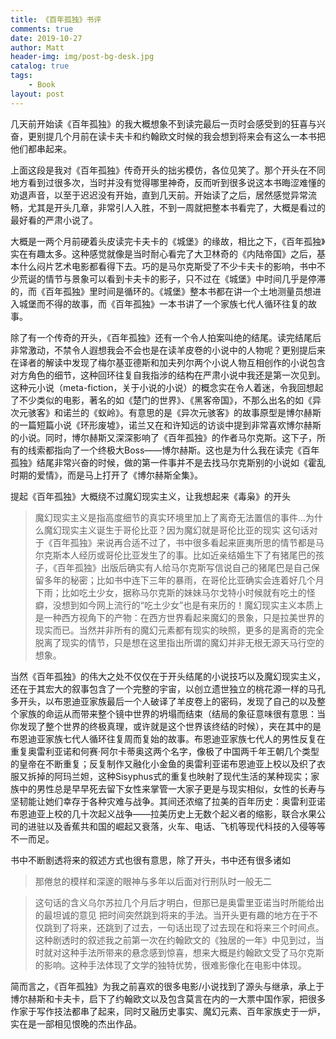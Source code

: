 ```yaml
---
title: 《百年孤独》书评
comments: true
date: 2019-10-27
author: Matt
header-img: img/post-bg-desk.jpg
catalog: true
tags:
    - Book
layout: post
---
```


几天前开始读《百年孤独》的我大概想象不到读完最后一页时会感受到的狂喜与兴奋，更别提几个月前在读卡夫卡和约翰欧文时候的我会想到将来会有这么一本书把他们都串起来。

上面这段是我对《百年孤独》传奇开头的拙劣模仿，各位见笑了。那个开头在不同地方看到过很多次，当时并没有觉得哪里神奇，反而听到很多说这本书晦涩难懂的劝退声音，以至于迟迟没有开始，直到几天前。开始读了之后，居然感觉异常流畅，尤其是开头几章，非常引人入胜，不到一周就把整本书看完了，大概是看过的最好看的严肃小说了。

大概是一两个月前硬着头皮读完卡夫卡的《城堡》的缘故，相比之下，《百年孤独》实在有趣太多。这种感觉就像是当时耐心看完了大卫林奇的《内陆帝国》之后，基本什么闷片艺术电影都看得下去。巧的是马尔克斯受了不少卡夫卡的影响，书中不少荒诞的情节与景象可以看到卡夫卡的影子，只不过在《城堡》中时间几乎是停滞的，而《百年孤独》里时间是循环的。《城堡》整本书都在讲一个土地测量员想进入城堡而不得的故事，而《百年孤独》一本书讲了一个家族七代人循环往复的故事。

除了有一个传奇的开头，《百年孤独》还有一个令人拍案叫绝的结尾。读完结尾后非常激动，不禁令人遐想我会不会也是在读羊皮卷的小说中的人物呢？更别提后来在译者的解读中发现了梅尔基亚德斯和加夫列尔两个小说人物互相创作的小说包含对方角色的细节，这种回环往复自我指涉的结构在严肃小说中我还是第一次见到。这种元小说（meta-fiction，关于小说的小说）的概念实在令人着迷，令我回想起了不少类似的电影，著名的如《楚门的世界》、《黑客帝国》，不那么出名的如《异次元骇客》和诺兰的《蚁岭》。有意思的是《异次元骇客》的故事原型是博尔赫斯的一篇短篇小说《环形废墟》，诺兰又在和许知远的访谈中提到非常喜欢博尔赫斯的小说。同时，博尔赫斯又深深影响了《百年孤独》的作者马尔克斯。这下子，所有的线索都指向了一个终极大Boss——博尔赫斯。这也是为什么我在读完《百年孤独》结尾非常兴奋的时候，做的第一件事并不是去找马尔克斯别的小说如《霍乱时期的爱情》，而是马上打开了《博尔赫斯全集》。

提起《百年孤独》大概绕不过魔幻现实主义，让我想起来《毒枭》的开头
> 魔幻现实主义是指高度细节的真实环境里加上了离奇无法置信的事件…为什么魔幻现实主义诞生于哥伦比亚？因为魔幻就是哥伦比亚的现实
这句话对于《百年孤独》来说再合适不过了，书中很多看起来匪夷所思的情节都是马尔克斯本人经历或哥伦比亚发生了的事。比如近亲结婚生下了有猪尾巴的孩子，《百年孤独》出版后确实有人给马尔克斯写信说自己的猪尾巴是自己保留多年的秘密；比如书中连下三年的暴雨，在哥伦比亚确实会连着好几个月下雨；比如吃土少女，据称马尔克斯的妹妹马尔戈特小时候就有吃土的怪癖，没想到如今网上流行的“吃土少女”也是有来历的！魔幻现实主义本质上是一种西方视角下的产物：在西方世界看起来魔幻的景象，只是拉美世界的现实而已。当然并非所有的魔幻元素都有现实的映照，更多的是离奇的完全脱离了现实的情节，只是想在这里指出所谓的魔幻并非无根无源天马行空的想象。

当然《百年孤独》的伟大之处不仅仅在于开头结尾的小说技巧以及魔幻现实主义，还在于其宏大的叙事包含了一个完整的宇宙，以创立遗世独立的桃花源一样的马孔多开头，以布恩迪亚家族最后一个人破译了羊皮卷上的密码，发现了自己的以及整个家族的命运从而带来整个镜中世界的坍塌而结束（结局的象征意味很有意思：当你发现了整个世界的终极真理，或许就是这个世界该终结的时候），夹在其中的是布恩迪亚家族七代人循环往复周而复始的故事。布恩迪亚家族七代人的男性反复在重复奥雷利亚诺和何赛·阿尔卡蒂奥这两个名字，像极了中国两千年王朝几个类型的皇帝在不断重复；反复制作又融化小金鱼的奥雷利亚诺布恩迪亚上校以及织了衣服又拆掉的阿玛兰妲，这种Sisyphus式的重复也映射了现代生活的某种现实；家族中的男性总是早早死去留下女性来掌管一大家子更是与现实相似，女性的长寿与坚韧能让她们幸存于各种灾难与战争。其间还浓缩了拉美的百年历史：奥雷利亚诺布恩迪亚上校的几十次起义战争——拉美历史上无数个起义者的缩影，联合水果公司的进驻以及香蕉共和国的崛起又衰落，火车、电话、飞机等现代科技的入侵等等不一而足。

书中不断剧透将来的叙述方式也很有意思，除了开头，书中还有很多诸如
> 那倦怠的模样和深邃的眼神与多年以后面对行刑队时一般无二

> 这句话的含义乌尔苏拉几个月后才明白，但那已是奥雷里亚诺当时所能给出的最坦诚的意见
把时间突然跳到将来的手法。当开头更有趣的地方在于不仅跳到了将来，还跳到了过去，一句话出现了过去现在和将来三个时间点。这种剧透时的叙述我之前第一次在约翰欧文的《独居的一年》中见到过，当时就对这种手法所带来的悬念感到惊喜，想来大概是约翰欧文受了马尔克斯的影响。这种手法体现了文学的独特优势，很难影像化在电影中体现。

简而言之，《百年孤独》为我之前喜欢的很多电影/小说找到了源头与继承，承上于博尔赫斯和卡夫卡，启下了约翰欧文以及包含莫言在内的一大票中国作家，把很多作家于写作技法都串了起来，同时又融历史事实、魔幻元素、百年家族史于一炉，实在是一部相见恨晚的杰出作品。
